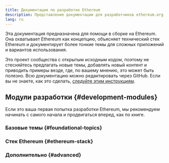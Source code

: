 ```yaml
---
title: Документация по разработке Ethereum
description: Представление документации для разработчиков ethereum.org.
lang: ru
---
```


Эта документация предназначена для помощи в сборке на Ethereum. Она охватывает Ethereum как концепцию, объясняет технический стек Ethereum и документирует более тонкие темы для сложных приложений и вариантов использования.

Это проект сообщества с открытым исходным кодом, поэтому не стесняйтесь предлагать новые темы, добавлять новый контент и приводить примеры везде, где, по вашему мнению, это может быть полезно. Всю документацию можно редактировать через GitHub. Если вы не знаете, как это сделать, [следуйте этим инструкциям](https://github.com/ethereum/ethereum-org-website/blob/dev/docs/editing-markdown.md).

## Модули разработки {#development-modules}

Если это ваша первая попытка разработки Ethereum, мы рекомендуем начинать с самого начала и продвигаться вперед, как по книге.

### Базовые темы {#foundational-topics}

<DeveloperDocsLinks headerId="foundational-topics" />

### Стек Ethereum {#ethereum-stack}

<DeveloperDocsLinks headerId="ethereum-stack" />

### Дополнительно {#advanced}

<DeveloperDocsLinks headerId="advanced" />
